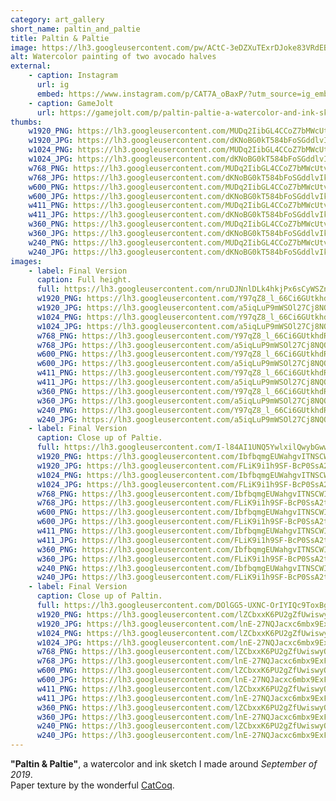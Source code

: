 ```yaml
---
category: art_gallery
short_name: paltin_and_paltie
title: Paltin & Paltie
image: https://lh3.googleusercontent.com/pw/ACtC-3eDZXuTExrDJoke83VRdEBrC-Ppj069aBCGY5o8V5Q-FO6UT0dpzqMuGqVm6qaj3B9QjAr40RqySN1jzdI9DjS3KHG_nfibpA73OCn74Eim__GRTkWHWi1I6uSeFaNdK33D5VtsxLoqJ-9zHuxSGVWx=w1200-h630-no?authuser=0
alt: Watercolor painting of two avocado halves
external:
    - caption: Instagram
      url: ig
      embed: https://www.instagram.com/p/CAT7A_oBaxP/?utm_source=ig_embed&amp;utm_campaign=loading
    - caption: GameJolt
      url: https://gamejolt.com/p/paltin-paltie-a-watercolor-and-ink-sketch-i-made-around-s-adrh7mzz
thumbs:
    w1920_PNG: https://lh3.googleusercontent.com/MUDq2IibGL4CCoZ7bMWcUtvwYw_WWsg0HQQ7zYm5H2bs5mRLT33qx0n7TmABBSKTJBhKYHUG2HQsFf-bk0URULAOeQUGUBfzaG-J4Q0NiihS7cfd-Wl8Vm_qz39sS8suGO_r_7M1QA=w355
    w1920_JPG: https://lh3.googleusercontent.com/dKNoBG0kT584bFoSGddlvIk_Qg9xeJUK_54KJ0zY9Kuln7SBUDjdZC9p7GfViwNucan6RiSp_y398HSb2oW0X5ARVJNkwcRk0z2Xjwu6fisgpSMLdM9ZSYvANlBqH6KQSu512JtF4w=w355
    w1024_PNG: https://lh3.googleusercontent.com/MUDq2IibGL4CCoZ7bMWcUtvwYw_WWsg0HQQ7zYm5H2bs5mRLT33qx0n7TmABBSKTJBhKYHUG2HQsFf-bk0URULAOeQUGUBfzaG-J4Q0NiihS7cfd-Wl8Vm_qz39sS8suGO_r_7M1QA=w284
    w1024_JPG: https://lh3.googleusercontent.com/dKNoBG0kT584bFoSGddlvIk_Qg9xeJUK_54KJ0zY9Kuln7SBUDjdZC9p7GfViwNucan6RiSp_y398HSb2oW0X5ARVJNkwcRk0z2Xjwu6fisgpSMLdM9ZSYvANlBqH6KQSu512JtF4w=w284
    w768_PNG: https://lh3.googleusercontent.com/MUDq2IibGL4CCoZ7bMWcUtvwYw_WWsg0HQQ7zYm5H2bs5mRLT33qx0n7TmABBSKTJBhKYHUG2HQsFf-bk0URULAOeQUGUBfzaG-J4Q0NiihS7cfd-Wl8Vm_qz39sS8suGO_r_7M1QA=w213
    w768_JPG: https://lh3.googleusercontent.com/dKNoBG0kT584bFoSGddlvIk_Qg9xeJUK_54KJ0zY9Kuln7SBUDjdZC9p7GfViwNucan6RiSp_y398HSb2oW0X5ARVJNkwcRk0z2Xjwu6fisgpSMLdM9ZSYvANlBqH6KQSu512JtF4w=w213
    w600_PNG: https://lh3.googleusercontent.com/MUDq2IibGL4CCoZ7bMWcUtvwYw_WWsg0HQQ7zYm5H2bs5mRLT33qx0n7TmABBSKTJBhKYHUG2HQsFf-bk0URULAOeQUGUBfzaG-J4Q0NiihS7cfd-Wl8Vm_qz39sS8suGO_r_7M1QA=w166
    w600_JPG: https://lh3.googleusercontent.com/dKNoBG0kT584bFoSGddlvIk_Qg9xeJUK_54KJ0zY9Kuln7SBUDjdZC9p7GfViwNucan6RiSp_y398HSb2oW0X5ARVJNkwcRk0z2Xjwu6fisgpSMLdM9ZSYvANlBqH6KQSu512JtF4w=w166
    w411_PNG: https://lh3.googleusercontent.com/MUDq2IibGL4CCoZ7bMWcUtvwYw_WWsg0HQQ7zYm5H2bs5mRLT33qx0n7TmABBSKTJBhKYHUG2HQsFf-bk0URULAOeQUGUBfzaG-J4Q0NiihS7cfd-Wl8Vm_qz39sS8suGO_r_7M1QA=w114
    w411_JPG: https://lh3.googleusercontent.com/dKNoBG0kT584bFoSGddlvIk_Qg9xeJUK_54KJ0zY9Kuln7SBUDjdZC9p7GfViwNucan6RiSp_y398HSb2oW0X5ARVJNkwcRk0z2Xjwu6fisgpSMLdM9ZSYvANlBqH6KQSu512JtF4w=w114
    w360_PNG: https://lh3.googleusercontent.com/MUDq2IibGL4CCoZ7bMWcUtvwYw_WWsg0HQQ7zYm5H2bs5mRLT33qx0n7TmABBSKTJBhKYHUG2HQsFf-bk0URULAOeQUGUBfzaG-J4Q0NiihS7cfd-Wl8Vm_qz39sS8suGO_r_7M1QA=w100
    w360_JPG: https://lh3.googleusercontent.com/dKNoBG0kT584bFoSGddlvIk_Qg9xeJUK_54KJ0zY9Kuln7SBUDjdZC9p7GfViwNucan6RiSp_y398HSb2oW0X5ARVJNkwcRk0z2Xjwu6fisgpSMLdM9ZSYvANlBqH6KQSu512JtF4w=w100
    w240_PNG: https://lh3.googleusercontent.com/MUDq2IibGL4CCoZ7bMWcUtvwYw_WWsg0HQQ7zYm5H2bs5mRLT33qx0n7TmABBSKTJBhKYHUG2HQsFf-bk0URULAOeQUGUBfzaG-J4Q0NiihS7cfd-Wl8Vm_qz39sS8suGO_r_7M1QA=w66
    w240_JPG: https://lh3.googleusercontent.com/dKNoBG0kT584bFoSGddlvIk_Qg9xeJUK_54KJ0zY9Kuln7SBUDjdZC9p7GfViwNucan6RiSp_y398HSb2oW0X5ARVJNkwcRk0z2Xjwu6fisgpSMLdM9ZSYvANlBqH6KQSu512JtF4w=w66
images:
    - label: Final Version
      caption: Full height.
      full: https://lh3.googleusercontent.com/nruDJNnlDLk4hkjPx6sCyWSZnIc96k1vvF6wcGxD4n64ccbGSdhacdovzXctJJOs3DXHHXyPejO9DDxSvtr0ixoX1mBnT5dFaXjqF27q5JGZC9LBMkFiLHBF-MzOWfZpFYcsBmjJEg=w1080-h1080
      w1920_PNG: https://lh3.googleusercontent.com/Y97qZ8_l_66Ci6GUtkhdRnvNp54z6KJ4qiGhtfFh0ctimF27k4kBQzy9qZl7OtSQzjyv9uM9i_kw81bYdxHpGEdQBt_e1aqJE06oKADhREf6eOZQtsaBwoRqB6q4hlLm9Y5bu-rVgw=w850
      w1920_JPG: https://lh3.googleusercontent.com/a5iqLuP9mWSOl27Cj8NQOrrn4AuWeowk-BGQjFOX2roLYSsf7VokuLL1p_vUAaJbXk_zM5BulQ9kYOsJwGuGIBPRciz0vm0ZbstnLUdFDMzR5USbkxOj0urysplc_MZDRc3CsixFYQ=w850
      w1024_PNG: https://lh3.googleusercontent.com/Y97qZ8_l_66Ci6GUtkhdRnvNp54z6KJ4qiGhtfFh0ctimF27k4kBQzy9qZl7OtSQzjyv9uM9i_kw81bYdxHpGEdQBt_e1aqJE06oKADhREf6eOZQtsaBwoRqB6q4hlLm9Y5bu-rVgw=w711
      w1024_JPG: https://lh3.googleusercontent.com/a5iqLuP9mWSOl27Cj8NQOrrn4AuWeowk-BGQjFOX2roLYSsf7VokuLL1p_vUAaJbXk_zM5BulQ9kYOsJwGuGIBPRciz0vm0ZbstnLUdFDMzR5USbkxOj0urysplc_MZDRc3CsixFYQ=w711
      w768_PNG: https://lh3.googleusercontent.com/Y97qZ8_l_66Ci6GUtkhdRnvNp54z6KJ4qiGhtfFh0ctimF27k4kBQzy9qZl7OtSQzjyv9uM9i_kw81bYdxHpGEdQBt_e1aqJE06oKADhREf6eOZQtsaBwoRqB6q4hlLm9Y5bu-rVgw=w533
      w768_JPG: https://lh3.googleusercontent.com/a5iqLuP9mWSOl27Cj8NQOrrn4AuWeowk-BGQjFOX2roLYSsf7VokuLL1p_vUAaJbXk_zM5BulQ9kYOsJwGuGIBPRciz0vm0ZbstnLUdFDMzR5USbkxOj0urysplc_MZDRc3CsixFYQ=w533
      w600_PNG: https://lh3.googleusercontent.com/Y97qZ8_l_66Ci6GUtkhdRnvNp54z6KJ4qiGhtfFh0ctimF27k4kBQzy9qZl7OtSQzjyv9uM9i_kw81bYdxHpGEdQBt_e1aqJE06oKADhREf6eOZQtsaBwoRqB6q4hlLm9Y5bu-rVgw=w416
      w600_JPG: https://lh3.googleusercontent.com/a5iqLuP9mWSOl27Cj8NQOrrn4AuWeowk-BGQjFOX2roLYSsf7VokuLL1p_vUAaJbXk_zM5BulQ9kYOsJwGuGIBPRciz0vm0ZbstnLUdFDMzR5USbkxOj0urysplc_MZDRc3CsixFYQ=w416
      w411_PNG: https://lh3.googleusercontent.com/Y97qZ8_l_66Ci6GUtkhdRnvNp54z6KJ4qiGhtfFh0ctimF27k4kBQzy9qZl7OtSQzjyv9uM9i_kw81bYdxHpGEdQBt_e1aqJE06oKADhREf6eOZQtsaBwoRqB6q4hlLm9Y5bu-rVgw=w285
      w411_JPG: https://lh3.googleusercontent.com/a5iqLuP9mWSOl27Cj8NQOrrn4AuWeowk-BGQjFOX2roLYSsf7VokuLL1p_vUAaJbXk_zM5BulQ9kYOsJwGuGIBPRciz0vm0ZbstnLUdFDMzR5USbkxOj0urysplc_MZDRc3CsixFYQ=w285
      w360_PNG: https://lh3.googleusercontent.com/Y97qZ8_l_66Ci6GUtkhdRnvNp54z6KJ4qiGhtfFh0ctimF27k4kBQzy9qZl7OtSQzjyv9uM9i_kw81bYdxHpGEdQBt_e1aqJE06oKADhREf6eOZQtsaBwoRqB6q4hlLm9Y5bu-rVgw=w250
      w360_JPG: https://lh3.googleusercontent.com/a5iqLuP9mWSOl27Cj8NQOrrn4AuWeowk-BGQjFOX2roLYSsf7VokuLL1p_vUAaJbXk_zM5BulQ9kYOsJwGuGIBPRciz0vm0ZbstnLUdFDMzR5USbkxOj0urysplc_MZDRc3CsixFYQ=w250
      w240_PNG: https://lh3.googleusercontent.com/Y97qZ8_l_66Ci6GUtkhdRnvNp54z6KJ4qiGhtfFh0ctimF27k4kBQzy9qZl7OtSQzjyv9uM9i_kw81bYdxHpGEdQBt_e1aqJE06oKADhREf6eOZQtsaBwoRqB6q4hlLm9Y5bu-rVgw=w166
      w240_JPG: https://lh3.googleusercontent.com/a5iqLuP9mWSOl27Cj8NQOrrn4AuWeowk-BGQjFOX2roLYSsf7VokuLL1p_vUAaJbXk_zM5BulQ9kYOsJwGuGIBPRciz0vm0ZbstnLUdFDMzR5USbkxOj0urysplc_MZDRc3CsixFYQ=w166
    - label: Final Version
      caption: Close up of Paltie.
      full: https://lh3.googleusercontent.com/I-l84AI1UNQ5YwlxilQwybGwwvZ0EEfv2Zkye9XbU9X4JHSA3LKLz5iQK0eVYa2_-f8j7y5xhwZBnrzvanxczRwZY71pzGUFum1XuuGSCMyubKWDtAgO3QNcQc74XHsnE6n4_GSeqQ=w1080-h1080
      w1920_PNG: https://lh3.googleusercontent.com/IbfbqmgEUWahgvITNSCWIRh_Cb7-qTmk0CEn7tEAQ60SmGdQVDVAHu7VAVS4qs10JYEWmzHNBaWjvE4dvcnLFUP_P7gAtapBCPRkb6udXyGHhmj1Evvj0URStm0GHz4Ir9avPdG--A=w850
      w1920_JPG: https://lh3.googleusercontent.com/FLiK9i1h9SF-BcP0SsA2tEGMoi-6zngYTAIdxylqDuma8YQhlMuiW17r6_Mvb88trkeX9SBq-Rr3Ktv-CcKmlrfCywzZdUKVpG474jmjdpIHRnN52HDMUF_-_Ku7kNmwcLGE4u-Ccg=w850
      w1024_PNG: https://lh3.googleusercontent.com/IbfbqmgEUWahgvITNSCWIRh_Cb7-qTmk0CEn7tEAQ60SmGdQVDVAHu7VAVS4qs10JYEWmzHNBaWjvE4dvcnLFUP_P7gAtapBCPRkb6udXyGHhmj1Evvj0URStm0GHz4Ir9avPdG--A=w711
      w1024_JPG: https://lh3.googleusercontent.com/FLiK9i1h9SF-BcP0SsA2tEGMoi-6zngYTAIdxylqDuma8YQhlMuiW17r6_Mvb88trkeX9SBq-Rr3Ktv-CcKmlrfCywzZdUKVpG474jmjdpIHRnN52HDMUF_-_Ku7kNmwcLGE4u-Ccg=w711
      w768_PNG: https://lh3.googleusercontent.com/IbfbqmgEUWahgvITNSCWIRh_Cb7-qTmk0CEn7tEAQ60SmGdQVDVAHu7VAVS4qs10JYEWmzHNBaWjvE4dvcnLFUP_P7gAtapBCPRkb6udXyGHhmj1Evvj0URStm0GHz4Ir9avPdG--A=w533
      w768_JPG: https://lh3.googleusercontent.com/FLiK9i1h9SF-BcP0SsA2tEGMoi-6zngYTAIdxylqDuma8YQhlMuiW17r6_Mvb88trkeX9SBq-Rr3Ktv-CcKmlrfCywzZdUKVpG474jmjdpIHRnN52HDMUF_-_Ku7kNmwcLGE4u-Ccg=w533
      w600_PNG: https://lh3.googleusercontent.com/IbfbqmgEUWahgvITNSCWIRh_Cb7-qTmk0CEn7tEAQ60SmGdQVDVAHu7VAVS4qs10JYEWmzHNBaWjvE4dvcnLFUP_P7gAtapBCPRkb6udXyGHhmj1Evvj0URStm0GHz4Ir9avPdG--A=w416
      w600_JPG: https://lh3.googleusercontent.com/FLiK9i1h9SF-BcP0SsA2tEGMoi-6zngYTAIdxylqDuma8YQhlMuiW17r6_Mvb88trkeX9SBq-Rr3Ktv-CcKmlrfCywzZdUKVpG474jmjdpIHRnN52HDMUF_-_Ku7kNmwcLGE4u-Ccg=w416
      w411_PNG: https://lh3.googleusercontent.com/IbfbqmgEUWahgvITNSCWIRh_Cb7-qTmk0CEn7tEAQ60SmGdQVDVAHu7VAVS4qs10JYEWmzHNBaWjvE4dvcnLFUP_P7gAtapBCPRkb6udXyGHhmj1Evvj0URStm0GHz4Ir9avPdG--A=w285
      w411_JPG: https://lh3.googleusercontent.com/FLiK9i1h9SF-BcP0SsA2tEGMoi-6zngYTAIdxylqDuma8YQhlMuiW17r6_Mvb88trkeX9SBq-Rr3Ktv-CcKmlrfCywzZdUKVpG474jmjdpIHRnN52HDMUF_-_Ku7kNmwcLGE4u-Ccg=w285
      w360_PNG: https://lh3.googleusercontent.com/IbfbqmgEUWahgvITNSCWIRh_Cb7-qTmk0CEn7tEAQ60SmGdQVDVAHu7VAVS4qs10JYEWmzHNBaWjvE4dvcnLFUP_P7gAtapBCPRkb6udXyGHhmj1Evvj0URStm0GHz4Ir9avPdG--A=w250
      w360_JPG: https://lh3.googleusercontent.com/FLiK9i1h9SF-BcP0SsA2tEGMoi-6zngYTAIdxylqDuma8YQhlMuiW17r6_Mvb88trkeX9SBq-Rr3Ktv-CcKmlrfCywzZdUKVpG474jmjdpIHRnN52HDMUF_-_Ku7kNmwcLGE4u-Ccg=w250
      w240_PNG: https://lh3.googleusercontent.com/IbfbqmgEUWahgvITNSCWIRh_Cb7-qTmk0CEn7tEAQ60SmGdQVDVAHu7VAVS4qs10JYEWmzHNBaWjvE4dvcnLFUP_P7gAtapBCPRkb6udXyGHhmj1Evvj0URStm0GHz4Ir9avPdG--A=w166
      w240_JPG: https://lh3.googleusercontent.com/FLiK9i1h9SF-BcP0SsA2tEGMoi-6zngYTAIdxylqDuma8YQhlMuiW17r6_Mvb88trkeX9SBq-Rr3Ktv-CcKmlrfCywzZdUKVpG474jmjdpIHRnN52HDMUF_-_Ku7kNmwcLGE4u-Ccg=w166
    - label: Final Version
      caption: Close up of Paltin.
      full: https://lh3.googleusercontent.com/DOlGG5-UXNC-OrIYIQc9ToxBgVOPYhqPHymCGbT7-K_sezOWUTz7XY0r5mBG7jY558iiCEWp8mHCQ_f5GsOEWDqONx8uD9L8PJPRpIvTQTRGQmYZ35UXYlIz38siI0nlrsv_QNJqkA=w1080-h1080
      w1920_PNG: https://lh3.googleusercontent.com/lZCbxxK6PU2gZfUwiswyO24zU983L_yQZVFf5reCPeml3O1kje380KFV3h6YlIYH0yAza1Of7tdHsv0e9Hs0mOgsv9sutO18QRpZMIbPGUK9VGDz4NkpRxQjU1J-TMnBjuV43qzf2w=w850
      w1920_JPG: https://lh3.googleusercontent.com/lnE-27NQJacxc6mbx9ExFgbx5JMB494X11YSDRyVkd855cRDdDiK5wL8AufjxJ1e222emClyUuNyx6zvyg2dgMY65dOYgLrahf7KNGFQTFAowsJkLwztOZF4JObnB6Z1ZqsTdwkOdA=w850
      w1024_PNG: https://lh3.googleusercontent.com/lZCbxxK6PU2gZfUwiswyO24zU983L_yQZVFf5reCPeml3O1kje380KFV3h6YlIYH0yAza1Of7tdHsv0e9Hs0mOgsv9sutO18QRpZMIbPGUK9VGDz4NkpRxQjU1J-TMnBjuV43qzf2w=w711
      w1024_JPG: https://lh3.googleusercontent.com/lnE-27NQJacxc6mbx9ExFgbx5JMB494X11YSDRyVkd855cRDdDiK5wL8AufjxJ1e222emClyUuNyx6zvyg2dgMY65dOYgLrahf7KNGFQTFAowsJkLwztOZF4JObnB6Z1ZqsTdwkOdA=w711
      w768_PNG: https://lh3.googleusercontent.com/lZCbxxK6PU2gZfUwiswyO24zU983L_yQZVFf5reCPeml3O1kje380KFV3h6YlIYH0yAza1Of7tdHsv0e9Hs0mOgsv9sutO18QRpZMIbPGUK9VGDz4NkpRxQjU1J-TMnBjuV43qzf2w=w533
      w768_JPG: https://lh3.googleusercontent.com/lnE-27NQJacxc6mbx9ExFgbx5JMB494X11YSDRyVkd855cRDdDiK5wL8AufjxJ1e222emClyUuNyx6zvyg2dgMY65dOYgLrahf7KNGFQTFAowsJkLwztOZF4JObnB6Z1ZqsTdwkOdA=w533
      w600_PNG: https://lh3.googleusercontent.com/lZCbxxK6PU2gZfUwiswyO24zU983L_yQZVFf5reCPeml3O1kje380KFV3h6YlIYH0yAza1Of7tdHsv0e9Hs0mOgsv9sutO18QRpZMIbPGUK9VGDz4NkpRxQjU1J-TMnBjuV43qzf2w=w416
      w600_JPG: https://lh3.googleusercontent.com/lnE-27NQJacxc6mbx9ExFgbx5JMB494X11YSDRyVkd855cRDdDiK5wL8AufjxJ1e222emClyUuNyx6zvyg2dgMY65dOYgLrahf7KNGFQTFAowsJkLwztOZF4JObnB6Z1ZqsTdwkOdA=w416
      w411_PNG: https://lh3.googleusercontent.com/lZCbxxK6PU2gZfUwiswyO24zU983L_yQZVFf5reCPeml3O1kje380KFV3h6YlIYH0yAza1Of7tdHsv0e9Hs0mOgsv9sutO18QRpZMIbPGUK9VGDz4NkpRxQjU1J-TMnBjuV43qzf2w=w285
      w411_JPG: https://lh3.googleusercontent.com/lnE-27NQJacxc6mbx9ExFgbx5JMB494X11YSDRyVkd855cRDdDiK5wL8AufjxJ1e222emClyUuNyx6zvyg2dgMY65dOYgLrahf7KNGFQTFAowsJkLwztOZF4JObnB6Z1ZqsTdwkOdA=w285
      w360_PNG: https://lh3.googleusercontent.com/lZCbxxK6PU2gZfUwiswyO24zU983L_yQZVFf5reCPeml3O1kje380KFV3h6YlIYH0yAza1Of7tdHsv0e9Hs0mOgsv9sutO18QRpZMIbPGUK9VGDz4NkpRxQjU1J-TMnBjuV43qzf2w=w250
      w360_JPG: https://lh3.googleusercontent.com/lnE-27NQJacxc6mbx9ExFgbx5JMB494X11YSDRyVkd855cRDdDiK5wL8AufjxJ1e222emClyUuNyx6zvyg2dgMY65dOYgLrahf7KNGFQTFAowsJkLwztOZF4JObnB6Z1ZqsTdwkOdA=w250
      w240_PNG: https://lh3.googleusercontent.com/lZCbxxK6PU2gZfUwiswyO24zU983L_yQZVFf5reCPeml3O1kje380KFV3h6YlIYH0yAza1Of7tdHsv0e9Hs0mOgsv9sutO18QRpZMIbPGUK9VGDz4NkpRxQjU1J-TMnBjuV43qzf2w=w166
      w240_JPG: https://lh3.googleusercontent.com/lnE-27NQJacxc6mbx9ExFgbx5JMB494X11YSDRyVkd855cRDdDiK5wL8AufjxJ1e222emClyUuNyx6zvyg2dgMY65dOYgLrahf7KNGFQTFAowsJkLwztOZF4JObnB6Z1ZqsTdwkOdA=w166
---
```


**"Paltin & Paltie"**, a watercolor and ink sketch I made around *September of 2019*.  
Paper texture by the wonderful [CatCoq](https://www.instagram.com/catcoq/).
